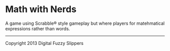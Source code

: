 # Math with Nerds

A game using Scrabble® style gameplay but where players for matehmatical expressions rather than words. 

***
Copyright 2013 Digital Fuzzy Slippers
